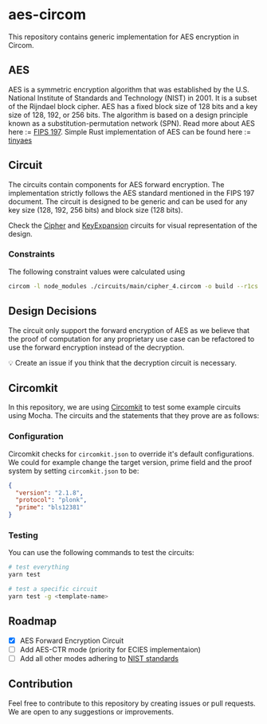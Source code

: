 # aes-circom

This repository contains generic implementation for AES encryption in Circom.

## AES

AES is a symmetric encryption algorithm that was established by the U.S. National Institute of Standards and Technology (NIST) in 2001. It is a subset of the Rijndael block cipher. AES has a fixed block size of 128 bits and a key size of 128, 192, or 256 bits. The algorithm is based on a design principle known as a substitution-permutation network (SPN).
Read more about AES here := [FIPS 197](https://nvlpubs.nist.gov/nistpubs/FIPS/NIST.FIPS.197-upd1.pdf).
Simple Rust implementation of AES can be found here := [tinyaes](https://docs.rs/crate/tinyaes/latest/source/src/aes_core.rs)

## Circuit

The circuits contain components for AES forward encryption. The implementation strictly follows the AES standard mentioned in the FIPS 197 document. The circuit is designed to be generic and can be used for any key size (128, 192, 256 bits) and block size (128 bits).

Check the [Cipher](https://github.com/crema-labs/aes/blob/main/circuits/cipher.circom) and [KeyExpansion](https://github.com/crema-labs/aes/blob/main/circuits/key_expansion.circom) circuits for visual representation of the design.

### Constraints

The following constraint values were calculated using 
```sh
circom -l node_modules ./circuits/main/cipher_4.circom -o build --r1cs --wasm                    
```


## Design Decisions

The circuit only support the forward encryption of AES as we believe that the proof of computation for any proprietary use case can be refactored to use the forward encryption instead of the decryption. 

 💡 Create an issue if you think that the decryption circuit is necessary.

## Circomkit

In this repository, we are using [Circomkit](https://github.com/erhant/circomkit) to test some example circuits using Mocha. The circuits and the statements that they prove are as follows:

### Configuration

Circomkit checks for `circomkit.json` to override it's default configurations. We could for example change the target version, prime field and the proof system by setting `circomkit.json` to be:

```json
{
  "version": "2.1.8",
  "protocol": "plonk",
  "prime": "bls12381"
}
```

### Testing

You can use the following commands to test the circuits:

```sh
# test everything
yarn test

# test a specific circuit
yarn test -g <template-name>
```

## Roadmap

- [x] AES Forward Encryption Circuit
- [ ] Add AES-CTR mode (priority for ECIES implementaion)
- [ ] Add all other modes adhering to [NIST standards](https://nvlpubs.nist.gov/nistpubs/legacy/sp/nistspecialpublication800-38a.pdf)

## Contribution

Feel free to contribute to this repository by creating issues or pull requests. We are open to any suggestions or improvements.